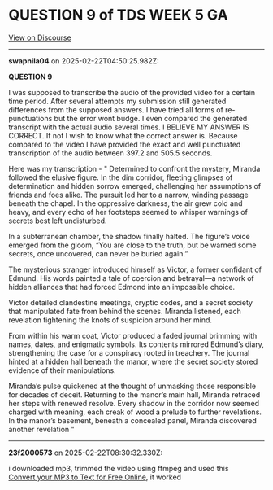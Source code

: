 # QUESTION 9 of TDS WEEK 5 GA

[View on Discourse](https://discourse.onlinedegree.iitm.ac.in/t/question-9-of-tds-week-5-ga/168057)

---
**swapnila04** on 2025-02-22T04:50:25.982Z:

**QUESTION 9**

I was supposed to transcribe the audio of the provided video for a certain
time period. After several attempts my submission still generated differences
from the supposed answers. I have tried all forms of re-punctuations but the
error wont budge. I even compared the generated transcript with the actual
audio several times. I BELIEVE MY ANSWER IS CORRECT. If not I wish to know
what the correct answer is. Because compared to the video I have provided the
exact and well punctuated transcription of the audio between 397.2 and 505.5
seconds.

Here was my transcription - " Determined to confront the mystery, Miranda
followed the elusive figure. In the dim corridor, fleeting glimpses of
determination and hidden sorrow emerged, challenging her assumptions of
friends and foes alike. The pursuit led her to a narrow, winding passage
beneath the chapel. In the oppressive darkness, the air grew cold and heavy,
and every echo of her footsteps seemed to whisper warnings of secrets best
left undisturbed.

In a subterranean chamber, the shadow finally halted. The figure’s voice
emerged from the gloom, “You are close to the truth, but be warned some
secrets, once uncovered, can never be buried again.”

The mysterious stranger introduced himself as Victor, a former confidant of
Edmund. His words painted a tale of coercion and betrayal—a network of hidden
alliances that had forced Edmond into an impossible choice.

Victor detailed clandestine meetings, cryptic codes, and a secret society that
manipulated fate from behind the scenes. Miranda listened, each revelation
tightening the knots of suspicion around her mind.

From within his warm coat, Victor produced a faded journal brimming with
names, dates, and enigmatic symbols. Its contents mirrored Edmund’s diary,
strengthening the case for a conspiracy rooted in treachery. The journal
hinted at a hidden hall beneath the manor, where the secret society stored
evidence of their manipulations.

Miranda’s pulse quickened at the thought of unmasking those responsible for
decades of deceit. Returning to the manor’s main hall, Miranda retraced her
steps with renewed resolve. Every shadow in the corridor now seemed charged
with meaning, each creak of wood a prelude to further revelations. In the
manor’s basement, beneath a concealed panel, Miranda discovered another
revelation "



---
**23f2000573** on 2025-02-22T08:30:32.330Z:

i downloaded mp3, trimmed the video using ffmpeg and used this  
[Convert your MP3 to Text for Free
Online](https://www.zamzar.com/tools/mp3-to-text/), it worked



